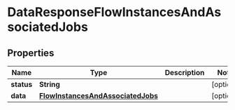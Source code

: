 

# DataResponseFlowInstancesAndAssociatedJobs


## Properties

| Name | Type | Description | Notes |
|------------ | ------------- | ------------- | -------------|
|**status** | **String** |  |  [optional] |
|**data** | [**FlowInstancesAndAssociatedJobs**](FlowInstancesAndAssociatedJobs.md) |  |  [optional] |



